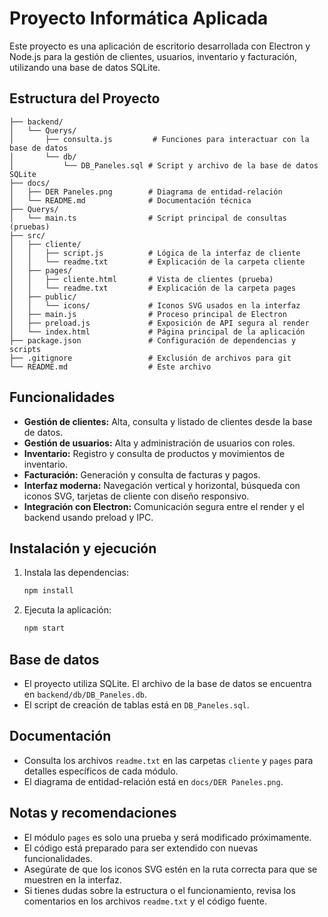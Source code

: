 ﻿# Proyecto Informática Aplicada

Este proyecto es una aplicación de escritorio desarrollada con Electron y Node.js para la gestión de clientes, usuarios, inventario y facturación, utilizando una base de datos SQLite.

## Estructura del Proyecto

```
├── backend/
│   └── Querys/
│       ├── consulta.js         # Funciones para interactuar con la base de datos
│       └── db/
│           └── DB_Paneles.sql # Script y archivo de la base de datos SQLite
├── docs/
│   ├── DER Paneles.png        # Diagrama de entidad-relación
│   └── README.md              # Documentación técnica
├── Querys/
│   └── main.ts                # Script principal de consultas (pruebas)
├── src/
│   ├── cliente/
│   │   ├── script.js          # Lógica de la interfaz de cliente
│   │   └── readme.txt         # Explicación de la carpeta cliente
│   ├── pages/
│   │   ├── cliente.html       # Vista de clientes (prueba)
│   │   └── readme.txt         # Explicación de la carpeta pages
│   ├── public/
│   │   └── icons/             # Iconos SVG usados en la interfaz
│   ├── main.js                # Proceso principal de Electron
│   ├── preload.js             # Exposición de API segura al render
│   └── index.html             # Página principal de la aplicación
├── package.json               # Configuración de dependencias y scripts
├── .gitignore                 # Exclusión de archivos para git
└── README.md                  # Este archivo
```

## Funcionalidades

- **Gestión de clientes:** Alta, consulta y listado de clientes desde la base de datos.
- **Gestión de usuarios:** Alta y administración de usuarios con roles.
- **Inventario:** Registro y consulta de productos y movimientos de inventario.
- **Facturación:** Generación y consulta de facturas y pagos.
- **Interfaz moderna:** Navegación vertical y horizontal, búsqueda con iconos SVG, tarjetas de cliente con diseño responsivo.
- **Integración con Electron:** Comunicación segura entre el render y el backend usando preload y IPC.

## Instalación y ejecución

1. Instala las dependencias:
   ```bash
   npm install
   ```
2. Ejecuta la aplicación:
   ```bash
   npm start
   ```

## Base de datos

- El proyecto utiliza SQLite. El archivo de la base de datos se encuentra en `backend/db/DB_Paneles.db`.
- El script de creación de tablas está en `DB_Paneles.sql`.

## Documentación

- Consulta los archivos `readme.txt` en las carpetas `cliente` y `pages` para detalles específicos de cada módulo.
- El diagrama de entidad-relación está en `docs/DER Paneles.png`.

## Notas y recomendaciones

- El módulo `pages` es solo una prueba y será modificado próximamente.
- El código está preparado para ser extendido con nuevas funcionalidades.
- Asegúrate de que los iconos SVG estén en la ruta correcta para que se muestren en la interfaz.
- Si tienes dudas sobre la estructura o el funcionamiento, revisa los comentarios en los archivos `readme.txt` y el código fuente.
